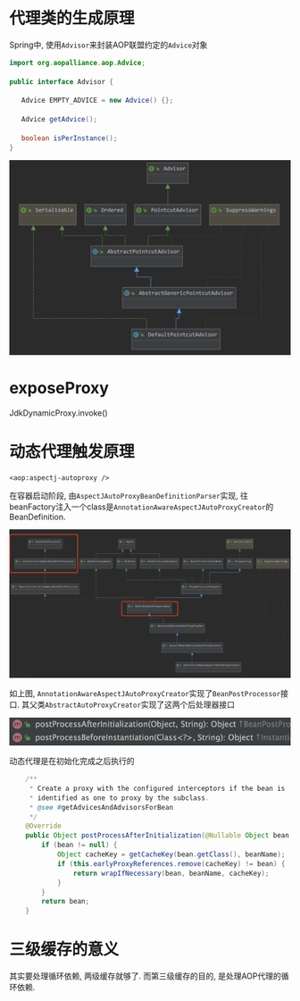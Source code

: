 # 代理类的生成原理

Spring中, 使用`Advisor`来封装AOP联盟约定的`Advice`对象

```java
import org.aopalliance.aop.Advice;

public interface Advisor {

   Advice EMPTY_ADVICE = new Advice() {};

   Advice getAdvice();
  
   boolean isPerInstance();
}
```



![image-20210301005237678](img/image-20210301005237678.png)







# exposeProxy

JdkDynamicProxy.invoke()



# 动态代理触发原理



`<aop:aspectj-autoproxy />`

在容器启动阶段, 由`AspectJAutoProxyBeanDefinitionParser`实现,  往beanFactory注入一个class是`AnnotationAwareAspectJAutoProxyCreator`的BeanDefinition. 



![image-20210304002652899](img/image-20210304002652899.png)



如上图, `AnnotationAwareAspectJAutoProxyCreator`实现了`BeanPostProcessor`接口.  其父类`AbstractAutoProxyCreator`实现了这两个后处理器接口 

![image-20210304001655051](img/image-20210304001655051.png)

动态代理是在初始化完成之后执行的

```java
	/**
	 * Create a proxy with the configured interceptors if the bean is
	 * identified as one to proxy by the subclass.
	 * @see #getAdvicesAndAdvisorsForBean
	 */
	@Override
	public Object postProcessAfterInitialization(@Nullable Object bean, String beanName) {
		if (bean != null) {
			Object cacheKey = getCacheKey(bean.getClass(), beanName);
			if (this.earlyProxyReferences.remove(cacheKey) != bean) {
				return wrapIfNecessary(bean, beanName, cacheKey);
			}
		}
		return bean;
	}
```



# 三级缓存的意义

其实要处理循环依赖, 两级缓存就够了. 而第三级缓存的目的, 是处理AOP代理的循环依赖. 